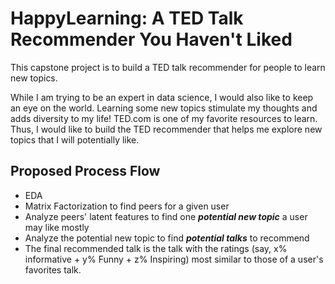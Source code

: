 # HappyLearning: A TED Talk Recommender You Haven't Liked

This capstone project is to build a TED talk recommender for people to learn
new topics.

While I am trying to be an expert in data science, I would also like to keep an
eye on the world. Learning some new topics stimulate my thoughts and adds
diversity to my life! TED.com is one of my favorite resources to learn. Thus, I
would like to build the TED recommender that helps me explore new topics that I
will potentially like.

## Proposed Process Flow
- EDA
- Matrix Factorization to find peers for a given user
- Analyze peers' latent features to find one ***potential new topic*** a user may like mostly
- Analyze the potential new topic to find ***potential talks*** to recommend
- The final recommended talk is the talk with the ratings (say, x% informative + 
  y% Funny + z% Inspiring) most similar to those of a user's favorites talk. 


